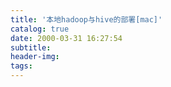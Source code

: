 ```yaml
---
title: '本地hadoop与hive的部署[mac]'
catalog: true
date: 2000-03-31 16:27:54
subtitle:
header-img:
tags:
---
```

